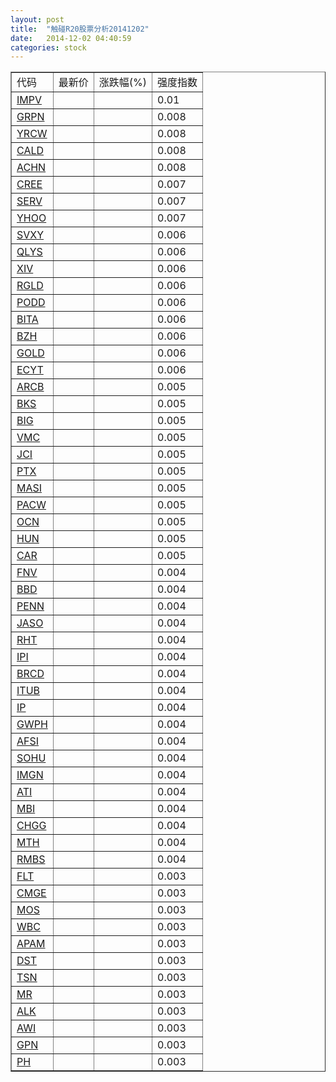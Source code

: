 ```yaml
---
layout: post
title:  "触碰R20股票分析20141202"
date:   2014-12-02 04:40:59
categories: stock
---
```

<script type="text/javascript">
var stockList = []
stockList.push('gb_impv');
stockList.push('gb_grpn');
stockList.push('gb_yrcw');
stockList.push('gb_cald');
stockList.push('gb_achn');
stockList.push('gb_cree');
stockList.push('gb_serv');
stockList.push('gb_yhoo');
stockList.push('gb_svxy');
stockList.push('gb_qlys');
stockList.push('gb_xiv');
stockList.push('gb_rgld');
stockList.push('gb_podd');
stockList.push('gb_bita');
stockList.push('gb_bzh');
stockList.push('gb_gold');
stockList.push('gb_ecyt');
stockList.push('gb_arcb');
stockList.push('gb_bks');
stockList.push('gb_big');
stockList.push('gb_vmc');
stockList.push('gb_jci');
stockList.push('gb_ptx');
stockList.push('gb_masi');
stockList.push('gb_pacw');
stockList.push('gb_ocn');
stockList.push('gb_hun');
stockList.push('gb_car');
stockList.push('gb_fnv');
stockList.push('gb_bbd');
stockList.push('gb_penn');
stockList.push('gb_jaso');
stockList.push('gb_rht');
stockList.push('gb_ipi');
stockList.push('gb_brcd');
stockList.push('gb_itub');
stockList.push('gb_ip');
stockList.push('gb_gwph');
stockList.push('gb_afsi');
stockList.push('gb_sohu');
stockList.push('gb_imgn');
stockList.push('gb_ati');
stockList.push('gb_mbi');
stockList.push('gb_chgg');
stockList.push('gb_mth');
stockList.push('gb_rmbs');
stockList.push('gb_flt');
stockList.push('gb_cmge');
stockList.push('gb_mos');
stockList.push('gb_wbc');
stockList.push('gb_apam');
stockList.push('gb_dst');
stockList.push('gb_tsn');
stockList.push('gb_mr');
stockList.push('gb_alk');
stockList.push('gb_awi');
stockList.push('gb_gpn');
stockList.push('gb_ph');
</script>

<table border="1">
 <tr>
 <td>代码</td>
  <td>最新价</td>
  <td>涨跌幅(%)</td>
 <td>强度指数</td>
</tr>
  <tr id="impv"><td><a href="http://stock.finance.sina.com.cn/usstock/quotes/IMPV.html" target="_blank">IMPV</a></td><td></td><td></td><td>0.01</td></tr>
  <tr id="grpn"><td><a href="http://stock.finance.sina.com.cn/usstock/quotes/GRPN.html" target="_blank">GRPN</a></td><td></td><td></td><td>0.008</td></tr>
  <tr id="yrcw"><td><a href="http://stock.finance.sina.com.cn/usstock/quotes/YRCW.html" target="_blank">YRCW</a></td><td></td><td></td><td>0.008</td></tr>
  <tr id="cald"><td><a href="http://stock.finance.sina.com.cn/usstock/quotes/CALD.html" target="_blank">CALD</a></td><td></td><td></td><td>0.008</td></tr>
  <tr id="achn"><td><a href="http://stock.finance.sina.com.cn/usstock/quotes/ACHN.html" target="_blank">ACHN</a></td><td></td><td></td><td>0.008</td></tr>
  <tr id="cree"><td><a href="http://stock.finance.sina.com.cn/usstock/quotes/CREE.html" target="_blank">CREE</a></td><td></td><td></td><td>0.007</td></tr>
  <tr id="serv"><td><a href="http://stock.finance.sina.com.cn/usstock/quotes/SERV.html" target="_blank">SERV</a></td><td></td><td></td><td>0.007</td></tr>
  <tr id="yhoo"><td><a href="http://stock.finance.sina.com.cn/usstock/quotes/YHOO.html" target="_blank">YHOO</a></td><td></td><td></td><td>0.007</td></tr>
  <tr id="svxy"><td><a href="http://stock.finance.sina.com.cn/usstock/quotes/SVXY.html" target="_blank">SVXY</a></td><td></td><td></td><td>0.006</td></tr>
  <tr id="qlys"><td><a href="http://stock.finance.sina.com.cn/usstock/quotes/QLYS.html" target="_blank">QLYS</a></td><td></td><td></td><td>0.006</td></tr>
  <tr id="xiv"><td><a href="http://stock.finance.sina.com.cn/usstock/quotes/XIV.html" target="_blank">XIV</a></td><td></td><td></td><td>0.006</td></tr>
  <tr id="rgld"><td><a href="http://stock.finance.sina.com.cn/usstock/quotes/RGLD.html" target="_blank">RGLD</a></td><td></td><td></td><td>0.006</td></tr>
  <tr id="podd"><td><a href="http://stock.finance.sina.com.cn/usstock/quotes/PODD.html" target="_blank">PODD</a></td><td></td><td></td><td>0.006</td></tr>
  <tr id="bita"><td><a href="http://stock.finance.sina.com.cn/usstock/quotes/BITA.html" target="_blank">BITA</a></td><td></td><td></td><td>0.006</td></tr>
  <tr id="bzh"><td><a href="http://stock.finance.sina.com.cn/usstock/quotes/BZH.html" target="_blank">BZH</a></td><td></td><td></td><td>0.006</td></tr>
  <tr id="gold"><td><a href="http://stock.finance.sina.com.cn/usstock/quotes/GOLD.html" target="_blank">GOLD</a></td><td></td><td></td><td>0.006</td></tr>
  <tr id="ecyt"><td><a href="http://stock.finance.sina.com.cn/usstock/quotes/ECYT.html" target="_blank">ECYT</a></td><td></td><td></td><td>0.006</td></tr>
  <tr id="arcb"><td><a href="http://stock.finance.sina.com.cn/usstock/quotes/ARCB.html" target="_blank">ARCB</a></td><td></td><td></td><td>0.005</td></tr>
  <tr id="bks"><td><a href="http://stock.finance.sina.com.cn/usstock/quotes/BKS.html" target="_blank">BKS</a></td><td></td><td></td><td>0.005</td></tr>
  <tr id="big"><td><a href="http://stock.finance.sina.com.cn/usstock/quotes/BIG.html" target="_blank">BIG</a></td><td></td><td></td><td>0.005</td></tr>
  <tr id="vmc"><td><a href="http://stock.finance.sina.com.cn/usstock/quotes/VMC.html" target="_blank">VMC</a></td><td></td><td></td><td>0.005</td></tr>
  <tr id="jci"><td><a href="http://stock.finance.sina.com.cn/usstock/quotes/JCI.html" target="_blank">JCI</a></td><td></td><td></td><td>0.005</td></tr>
  <tr id="ptx"><td><a href="http://stock.finance.sina.com.cn/usstock/quotes/PTX.html" target="_blank">PTX</a></td><td></td><td></td><td>0.005</td></tr>
  <tr id="masi"><td><a href="http://stock.finance.sina.com.cn/usstock/quotes/MASI.html" target="_blank">MASI</a></td><td></td><td></td><td>0.005</td></tr>
  <tr id="pacw"><td><a href="http://stock.finance.sina.com.cn/usstock/quotes/PACW.html" target="_blank">PACW</a></td><td></td><td></td><td>0.005</td></tr>
  <tr id="ocn"><td><a href="http://stock.finance.sina.com.cn/usstock/quotes/OCN.html" target="_blank">OCN</a></td><td></td><td></td><td>0.005</td></tr>
  <tr id="hun"><td><a href="http://stock.finance.sina.com.cn/usstock/quotes/HUN.html" target="_blank">HUN</a></td><td></td><td></td><td>0.005</td></tr>
  <tr id="car"><td><a href="http://stock.finance.sina.com.cn/usstock/quotes/CAR.html" target="_blank">CAR</a></td><td></td><td></td><td>0.005</td></tr>
  <tr id="fnv"><td><a href="http://stock.finance.sina.com.cn/usstock/quotes/FNV.html" target="_blank">FNV</a></td><td></td><td></td><td>0.004</td></tr>
  <tr id="bbd"><td><a href="http://stock.finance.sina.com.cn/usstock/quotes/BBD.html" target="_blank">BBD</a></td><td></td><td></td><td>0.004</td></tr>
  <tr id="penn"><td><a href="http://stock.finance.sina.com.cn/usstock/quotes/PENN.html" target="_blank">PENN</a></td><td></td><td></td><td>0.004</td></tr>
  <tr id="jaso"><td><a href="http://stock.finance.sina.com.cn/usstock/quotes/JASO.html" target="_blank">JASO</a></td><td></td><td></td><td>0.004</td></tr>
  <tr id="rht"><td><a href="http://stock.finance.sina.com.cn/usstock/quotes/RHT.html" target="_blank">RHT</a></td><td></td><td></td><td>0.004</td></tr>
  <tr id="ipi"><td><a href="http://stock.finance.sina.com.cn/usstock/quotes/IPI.html" target="_blank">IPI</a></td><td></td><td></td><td>0.004</td></tr>
  <tr id="brcd"><td><a href="http://stock.finance.sina.com.cn/usstock/quotes/BRCD.html" target="_blank">BRCD</a></td><td></td><td></td><td>0.004</td></tr>
  <tr id="itub"><td><a href="http://stock.finance.sina.com.cn/usstock/quotes/ITUB.html" target="_blank">ITUB</a></td><td></td><td></td><td>0.004</td></tr>
  <tr id="ip"><td><a href="http://stock.finance.sina.com.cn/usstock/quotes/IP.html" target="_blank">IP</a></td><td></td><td></td><td>0.004</td></tr>
  <tr id="gwph"><td><a href="http://stock.finance.sina.com.cn/usstock/quotes/GWPH.html" target="_blank">GWPH</a></td><td></td><td></td><td>0.004</td></tr>
  <tr id="afsi"><td><a href="http://stock.finance.sina.com.cn/usstock/quotes/AFSI.html" target="_blank">AFSI</a></td><td></td><td></td><td>0.004</td></tr>
  <tr id="sohu"><td><a href="http://stock.finance.sina.com.cn/usstock/quotes/SOHU.html" target="_blank">SOHU</a></td><td></td><td></td><td>0.004</td></tr>
  <tr id="imgn"><td><a href="http://stock.finance.sina.com.cn/usstock/quotes/IMGN.html" target="_blank">IMGN</a></td><td></td><td></td><td>0.004</td></tr>
  <tr id="ati"><td><a href="http://stock.finance.sina.com.cn/usstock/quotes/ATI.html" target="_blank">ATI</a></td><td></td><td></td><td>0.004</td></tr>
  <tr id="mbi"><td><a href="http://stock.finance.sina.com.cn/usstock/quotes/MBI.html" target="_blank">MBI</a></td><td></td><td></td><td>0.004</td></tr>
  <tr id="chgg"><td><a href="http://stock.finance.sina.com.cn/usstock/quotes/CHGG.html" target="_blank">CHGG</a></td><td></td><td></td><td>0.004</td></tr>
  <tr id="mth"><td><a href="http://stock.finance.sina.com.cn/usstock/quotes/MTH.html" target="_blank">MTH</a></td><td></td><td></td><td>0.004</td></tr>
  <tr id="rmbs"><td><a href="http://stock.finance.sina.com.cn/usstock/quotes/RMBS.html" target="_blank">RMBS</a></td><td></td><td></td><td>0.004</td></tr>
  <tr id="flt"><td><a href="http://stock.finance.sina.com.cn/usstock/quotes/FLT.html" target="_blank">FLT</a></td><td></td><td></td><td>0.003</td></tr>
  <tr id="cmge"><td><a href="http://stock.finance.sina.com.cn/usstock/quotes/CMGE.html" target="_blank">CMGE</a></td><td></td><td></td><td>0.003</td></tr>
  <tr id="mos"><td><a href="http://stock.finance.sina.com.cn/usstock/quotes/MOS.html" target="_blank">MOS</a></td><td></td><td></td><td>0.003</td></tr>
  <tr id="wbc"><td><a href="http://stock.finance.sina.com.cn/usstock/quotes/WBC.html" target="_blank">WBC</a></td><td></td><td></td><td>0.003</td></tr>
  <tr id="apam"><td><a href="http://stock.finance.sina.com.cn/usstock/quotes/APAM.html" target="_blank">APAM</a></td><td></td><td></td><td>0.003</td></tr>
  <tr id="dst"><td><a href="http://stock.finance.sina.com.cn/usstock/quotes/DST.html" target="_blank">DST</a></td><td></td><td></td><td>0.003</td></tr>
  <tr id="tsn"><td><a href="http://stock.finance.sina.com.cn/usstock/quotes/TSN.html" target="_blank">TSN</a></td><td></td><td></td><td>0.003</td></tr>
  <tr id="mr"><td><a href="http://stock.finance.sina.com.cn/usstock/quotes/MR.html" target="_blank">MR</a></td><td></td><td></td><td>0.003</td></tr>
  <tr id="alk"><td><a href="http://stock.finance.sina.com.cn/usstock/quotes/ALK.html" target="_blank">ALK</a></td><td></td><td></td><td>0.003</td></tr>
  <tr id="awi"><td><a href="http://stock.finance.sina.com.cn/usstock/quotes/AWI.html" target="_blank">AWI</a></td><td></td><td></td><td>0.003</td></tr>
  <tr id="gpn"><td><a href="http://stock.finance.sina.com.cn/usstock/quotes/GPN.html" target="_blank">GPN</a></td><td></td><td></td><td>0.003</td></tr>
  <tr id="ph"><td><a href="http://stock.finance.sina.com.cn/usstock/quotes/PH.html" target="_blank">PH</a></td><td></td><td></td><td>0.003</td></tr>
</table>
